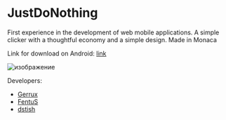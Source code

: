 # JustDoNothing
First experience in the development of web mobile applications. A simple clicker with a thoughtful economy and a simple design. Made in Monaca

Link for download on Android: [link](https://monacac.page.link/PAuknFFW61e1LS869)

![изображение](https://user-images.githubusercontent.com/49483284/139697924-34203ea7-03c4-4ad7-afa4-3fe80d50360c.png)


Developers:
- [Gerrux](https://github.com/Gerrux)
- [FentuS](https://github.com/FentuS8)
- [dstish](https://github.com/dstish)

